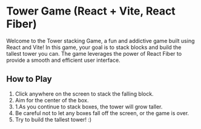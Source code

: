 # Tower Game (React + Vite, React Fiber)
Welcome to the Tower stacking Game, a fun and addictive game built using React and Vite! In this game, your goal is to stack blocks and build the tallest tower you can. The game leverages the power of React Fiber to provide a smooth and efficient user interface.

## How to Play
1. Click anywhere on the screen to stack the falling block.
1. Aim for the center of the box.
1. 1.As you continue to stack boxes, the tower will grow taller.
1. Be careful not to let any boxes fall off the screen, or the game is over.
1. Try to build the tallest tower! :)
